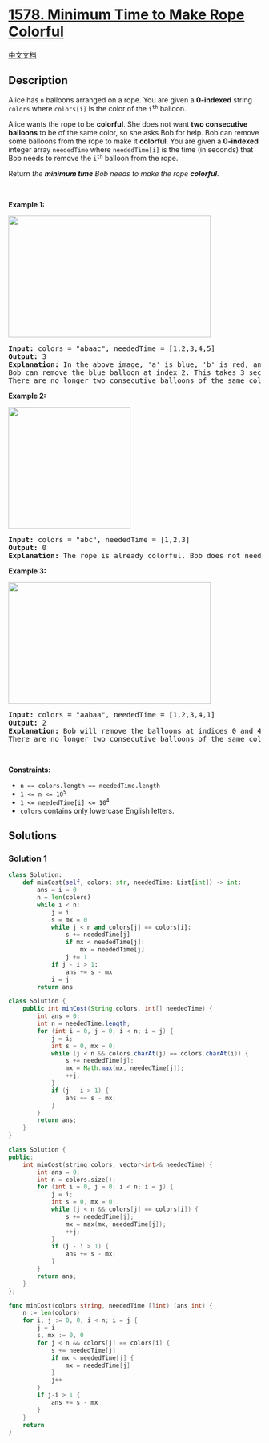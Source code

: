 # [1578. Minimum Time to Make Rope Colorful](https://leetcode.com/problems/minimum-time-to-make-rope-colorful)

[中文文档](/solution/1500-1599/1578.Minimum%20Time%20to%20Make%20Rope%20Colorful/README.md)

<!-- tags:Greedy,Array,String,Dynamic Programming -->

## Description

<p>Alice has <code>n</code> balloons arranged on a rope. You are given a <strong>0-indexed</strong> string <code>colors</code> where <code>colors[i]</code> is the color of the <code>i<sup>th</sup></code> balloon.</p>

<p>Alice wants the rope to be <strong>colorful</strong>. She does not want <strong>two consecutive balloons</strong> to be of the same color, so she asks Bob for help. Bob can remove some balloons from the rope to make it <strong>colorful</strong>. You are given a <strong>0-indexed</strong> integer array <code>neededTime</code> where <code>neededTime[i]</code> is the time (in seconds) that Bob needs to remove the <code>i<sup>th</sup></code> balloon from the rope.</p>

<p>Return <em>the <strong>minimum time</strong> Bob needs to make the rope <strong>colorful</strong></em>.</p>

<p>&nbsp;</p>
<p><strong class="example">Example 1:</strong></p>
<img alt="" src="./images/ballon1.jpg" style="width: 404px; height: 243px;" />
<pre>
<strong>Input:</strong> colors = &quot;abaac&quot;, neededTime = [1,2,3,4,5]
<strong>Output:</strong> 3
<strong>Explanation:</strong> In the above image, &#39;a&#39; is blue, &#39;b&#39; is red, and &#39;c&#39; is green.
Bob can remove the blue balloon at index 2. This takes 3 seconds.
There are no longer two consecutive balloons of the same color. Total time = 3.</pre>

<p><strong class="example">Example 2:</strong></p>
<img alt="" src="./images/balloon2.jpg" style="width: 244px; height: 243px;" />
<pre>
<strong>Input:</strong> colors = &quot;abc&quot;, neededTime = [1,2,3]
<strong>Output:</strong> 0
<strong>Explanation:</strong> The rope is already colorful. Bob does not need to remove any balloons from the rope.
</pre>

<p><strong class="example">Example 3:</strong></p>
<img alt="" src="./images/balloon3.jpg" style="width: 404px; height: 243px;" />
<pre>
<strong>Input:</strong> colors = &quot;aabaa&quot;, neededTime = [1,2,3,4,1]
<strong>Output:</strong> 2
<strong>Explanation:</strong> Bob will remove the balloons at indices 0 and 4. Each balloons takes 1 second to remove.
There are no longer two consecutive balloons of the same color. Total time = 1 + 1 = 2.
</pre>

<p>&nbsp;</p>
<p><strong>Constraints:</strong></p>

<ul>
	<li><code>n == colors.length == neededTime.length</code></li>
	<li><code>1 &lt;= n &lt;= 10<sup>5</sup></code></li>
	<li><code>1 &lt;= neededTime[i] &lt;= 10<sup>4</sup></code></li>
	<li><code>colors</code> contains only lowercase English letters.</li>
</ul>

## Solutions

### Solution 1

<!-- tabs:start -->

```python
class Solution:
    def minCost(self, colors: str, neededTime: List[int]) -> int:
        ans = i = 0
        n = len(colors)
        while i < n:
            j = i
            s = mx = 0
            while j < n and colors[j] == colors[i]:
                s += neededTime[j]
                if mx < neededTime[j]:
                    mx = neededTime[j]
                j += 1
            if j - i > 1:
                ans += s - mx
            i = j
        return ans
```

```java
class Solution {
    public int minCost(String colors, int[] neededTime) {
        int ans = 0;
        int n = neededTime.length;
        for (int i = 0, j = 0; i < n; i = j) {
            j = i;
            int s = 0, mx = 0;
            while (j < n && colors.charAt(j) == colors.charAt(i)) {
                s += neededTime[j];
                mx = Math.max(mx, neededTime[j]);
                ++j;
            }
            if (j - i > 1) {
                ans += s - mx;
            }
        }
        return ans;
    }
}
```

```cpp
class Solution {
public:
    int minCost(string colors, vector<int>& neededTime) {
        int ans = 0;
        int n = colors.size();
        for (int i = 0, j = 0; i < n; i = j) {
            j = i;
            int s = 0, mx = 0;
            while (j < n && colors[j] == colors[i]) {
                s += neededTime[j];
                mx = max(mx, neededTime[j]);
                ++j;
            }
            if (j - i > 1) {
                ans += s - mx;
            }
        }
        return ans;
    }
};
```

```go
func minCost(colors string, neededTime []int) (ans int) {
	n := len(colors)
	for i, j := 0, 0; i < n; i = j {
		j = i
		s, mx := 0, 0
		for j < n && colors[j] == colors[i] {
			s += neededTime[j]
			if mx < neededTime[j] {
				mx = neededTime[j]
			}
			j++
		}
		if j-i > 1 {
			ans += s - mx
		}
	}
	return
}
```

<!-- tabs:end -->

<!-- end -->
